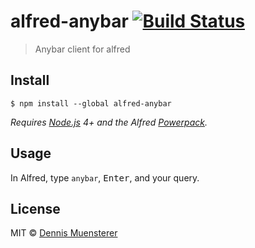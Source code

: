 # alfred-anybar [![Build Status](https://travis-ci.org/dnnsmnstrr/alfred-anybar.svg?branch=master)](https://travis-ci.org/dnnsmnstrr/alfred-anybar)

> Anybar client for alfred


## Install

```
$ npm install --global alfred-anybar
```

*Requires [Node.js](https://nodejs.org) 4+ and the Alfred [Powerpack](https://www.alfredapp.com/powerpack/).*


## Usage

In Alfred, type `anybar`, <kbd>Enter</kbd>, and your query.


## License

MIT © [Dennis Muensterer](https://muensterer.xyz)
